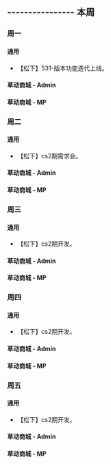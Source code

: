## ---------------- 本周

### 周一
#### 通用
* 【松下】531-版本功能迭代上线。
#### 草动商城 - Admin
#### 草动商城 - MP

### 周二
#### 通用
* 【松下】cs2期需求会。
#### 草动商城 - Admin
#### 草动商城 - MP

### 周三
#### 通用
* 【松下】cs2期开发。
#### 草动商城 - Admin
#### 草动商城 - MP

### 周四
#### 通用
* 【松下】cs2期开发。
#### 草动商城 - Admin
#### 草动商城 - MP

### 周五
#### 通用
* 【松下】cs2期开发。
#### 草动商城 - Admin
#### 草动商城 - MP
